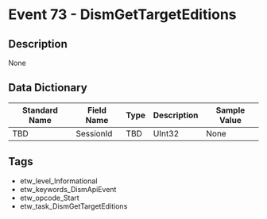 # Event 73 - DismGetTargetEditions

## Description
None

## Data Dictionary
|Standard Name|Field Name|Type|Description|Sample Value|
|---|---|---|---|---|
|TBD|SessionId|TBD|UInt32|None|None|

## Tags
* etw_level_Informational
* etw_keywords_DismApiEvent
* etw_opcode_Start
* etw_task_DismGetTargetEditions